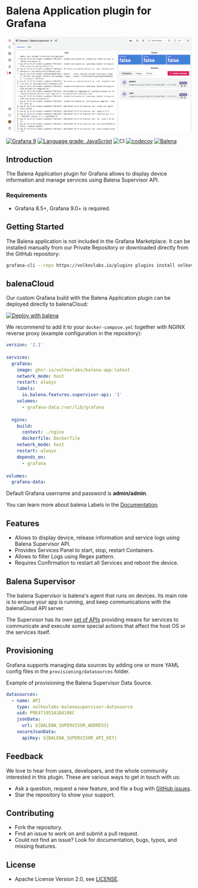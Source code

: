 # Balena Application plugin for Grafana

![Application](https://raw.githubusercontent.com/volkovlabs/volkovlabs-balena-app/main/src/img/app.png)

[![Grafana 9](https://img.shields.io/badge/Grafana-9.1.0-orange)](https://www.grafana.com)
[![Language grade: JavaScript](https://img.shields.io/lgtm/grade/javascript/g/VolkovLabs/volkovlabs-balena-app.svg?logo=lgtm&logoWidth=18)](https://lgtm.com/projects/g/VolkovLabs/volkovlabs-balena-app/context:javascript)
![CI](https://github.com/volkovlabs/volkovlabs-balena-app/workflows/CI/badge.svg)
[![codecov](https://codecov.io/gh/VolkovLabs/volkovlabs-balena-app/branch/main/graph/badge.svg?token=2W9VR0PG5N)](https://codecov.io/gh/VolkovLabs/volkovlabs-balena-app)
[![Balena](https://github.com/volkovlabs/volkovlabs-balena-app/actions/workflows/balena.yml/badge.svg)](https://github.com/volkovlabs/volkovlabs-balena-app/actions/workflows/balena.yml)

## Introduction

The Balena Application plugin for Grafana allows to display device information and manage services using Balena Supervisor API.

### Requirements

- Grafana 8.5+, Grafana 9.0+ is required.

## Getting Started

The Balena application is not included in the Grafana Marketplace. It can be installed manually from our Private Repository or downloaded directly from the GitHub repository:

```bash
grafana-cli --repo https://volkovlabs.io/plugins plugins install volkovlabs-balena-app
```

## balenaCloud

Our custom Grafana build with the Balena Application plugin can be deployed directly to balenaCloud:

[![Deploy with balena](https://balena.io/deploy.svg)](https://dashboard.balena-cloud.com/deploy?repoUrl=https://github.com/volkovlabs/volkovlabs-balena-app)

We recommend to add it to your `docker-compose.yml` together with NGINX reverse proxy (example configuration in the repository):

```yaml
version: '2.1'

services:
  grafana:
    image: ghcr.io/volkovlabs/balena-app:latest
    network_mode: host
    restart: always
    labels:
      io.balena.features.supervisor-api: '1'
    volumes:
      - grafana-data:/var/lib/grafana

  nginx:
    build:
      context: ./nginx
      dockerfile: Dockerfile
    network_mode: host
    restart: always
    depends_on:
      - grafana

volumes:
  grafana-data:
```

Default Grafana username and password is **admin/admin**.

You can learn more about balena Labels in the [Documentation](https://www.balena.io/docs/reference/supervisor/docker-compose/#labels).

## Features

- Allows to display device, release information and service logs using Balena Supervisor API.
- Provides Services Panel to start, stop, restart Containers.
- Allows to filter Logs using Regex pattern.
- Requires Confirmation to restart all Services and reboot the device.

## Balena Supervisor

The balena Supervisor is balena's agent that runs on devices. Its main role is to ensure your app is running, and keep communications with the balenaCloud API server.

The Supervisor has its own [set of APIs](https://www.balena.io/docs/reference/supervisor/supervisor-api/) providing means for services to communicate and execute some special actions that affect the host OS or the services itself.

## Provisioning

Grafana supports managing data sources by adding one or more YAML config files in the `provisioning/datasources` folder.

Example of provisioning the Balena Supervisor Data Source.

```yaml
datasources:
  - name: API
    type: volkovlabs-balenasupervisor-datasource
    uid: P9E471951A1B4106C
    jsonData:
      url: ${BALENA_SUPERVISOR_ADDRESS}
    secureJsonData:
      apiKey: ${BALENA_SUPERVISOR_API_KEY}
```

## Feedback

We love to hear from users, developers, and the whole community interested in this plugin. These are various ways to get in touch with us:

- Ask a question, request a new feature, and file a bug with [GitHub issues](https://github.com/volkovlabs/volkovlabs-balena-app/issues/new/choose).
- Star the repository to show your support.

## Contributing

- Fork the repository.
- Find an issue to work on and submit a pull request.
- Could not find an issue? Look for documentation, bugs, typos, and missing features.

## License

- Apache License Version 2.0, see [LICENSE](https://github.com/volkovlabs/volkovlabs-balena-app/blob/main/LICENSE).
